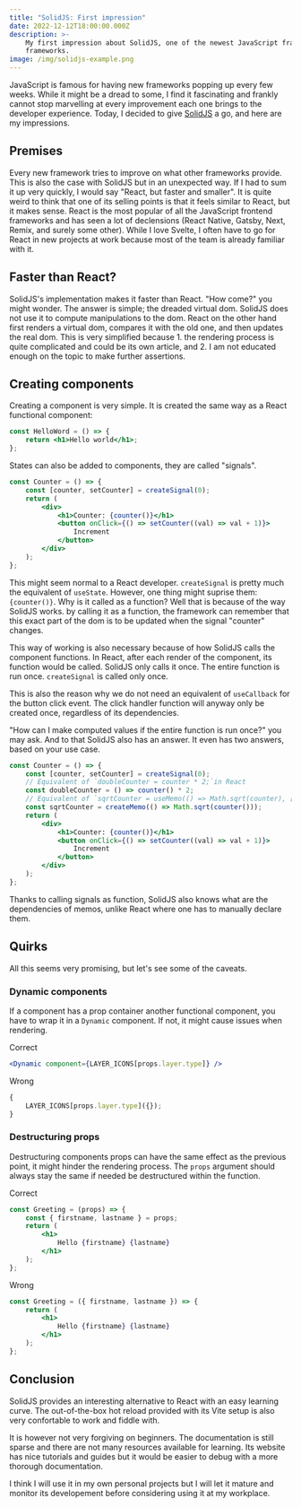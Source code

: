 ```yaml
---
title: "SolidJS: First impression"
date: 2022-12-12T18:00:00.000Z
description: >-
    My first impression about SolidJS, one of the newest JavaScript frameworks
    frameworks.
image: /img/solidjs-example.png
---
```


JavaScript is famous for having new frameworks popping up every few weeks.
While it might be a dread to some, I find it fascinating and frankly cannot
stop marvelling at every improvement each one brings to the developer experience.
Today, I decided to give [SolidJS](https://www.solidjs.com/) a go, and here are my impressions.

## Premises

Every new framework tries to improve on what other frameworks provide. This is also
the case with SolidJS but in an unexpected way. If I had to sum it up very quickly,
I would say "React, but faster and smaller". It is quite weird to think that one of
its selling points is that it feels similar to React, but it makes sense. React is
the most popular of all the JavaScript frontend frameworks and has seen a lot of
declensions (React Native, Gatsby, Next, Remix, and surely some other). While I love
Svelte, I often have to go for React in new projects at work because most of the team is
already familiar with it.

## Faster than React?

SolidJS's implementation makes it faster than React. "How come?" you might wonder. The
answer is simple; the dreaded virtual dom. SolidJS does not use it to compute
manipulations to the dom. React on the other hand first renders a virtual dom, compares
it with the old one, and then updates the real dom. This is very simplified because 1.
the rendering process is quite complicated and could be its own article, and 2. I am
not educated enough on the topic to make further assertions.

## Creating components

Creating a component is very simple. It is created the same way as a React functional
component:

```jsx
const HelloWord = () => {
    return <h1>Hello world</h1>;
};
```

States can also be added to components, they are called "signals".

```jsx
const Counter = () => {
    const [counter, setCounter] = createSignal(0);
    return (
        <div>
            <h1>Counter: {counter()}</h1>
            <button onClick={() => setCounter((val) => val + 1)}>
                Increment
            </button>
        </div>
    );
};
```

This might seem normal to a React developer. `createSignal` is pretty much the equivalent
of `useState`. However, one thing might suprise them: `{counter()}`. Why is it called as
a function? Well that is because of the way SolidJS works. by calling it as a function,
the framework can remember that this exact part of the dom is to be updated when the signal
"counter" changes.

This way of working is also necessary because of how SolidJS calls the component functions.
In React, after each render of the component, its function would be called. SolidJS only calls
it once. The entire function is run once. `createSignal` is called only once.

This is also the reason why we do not need an equivalent of `useCallback` for the button click
event. The click handler function will anyway only be created once, regardless of its dependencies.

"How can I make computed values if the entire function is run once?" you may ask. And to that
SolidJS also has an answer. It even has two answers, based on your use case.

```jsx
const Counter = () => {
    const [counter, setCounter] = createSignal(0);
    // Equivalent of `doubleCounter = counter * 2;`in React
    const doubleCounter = () => counter() * 2;
    // Equivalent of `sqrtCounter = useMemo(() => Math.sqrt(counter), [counter]);`in React
    const sqrtCounter = createMemo(() => Math.sqrt(counter()));
    return (
        <div>
            <h1>Counter: {counter()}</h1>
            <button onClick={() => setCounter((val) => val + 1)}>
                Increment
            </button>
        </div>
    );
};
```

Thanks to calling signals as function, SolidJS also knows what are the dependencies of memos,
unlike React where one has to manually declare them.

## Quirks

All this seems very promising, but let's see some of the caveats.

### Dynamic components

If a component has a prop container another functional component, you have to wrap it
in a `Dynamic` component. If not, it might cause issues when rendering.

Correct

```jsx
<Dynamic component={LAYER_ICONS[props.layer.type]} />
```

Wrong

```jsx
{
    LAYER_ICONS[props.layer.type]({});
}
```

### Destructuring props

Destructuring components props can have the same effect as the previous point, it
might hinder the rendering process. The `props` argument should always stay the same
if needed be destructured within the function.

Correct

```jsx
const Greeting = (props) => {
    const { firstname, lastname } = props;
    return (
        <h1>
            Hello {firstname} {lastname}
        </h1>
    );
};
```

Wrong

```jsx
const Greeting = ({ firstname, lastname }) => {
    return (
        <h1>
            Hello {firstname} {lastname}
        </h1>
    );
};
```

## Conclusion

SolidJS provides an interesting alternative to React with an easy learning curve.
The out-of-the-box hot reload provided with its Vite setup is also very confortable
to work and fiddle with.

It is however not very forgiving on beginners. The documentation is still sparse
and there are not many resources available for learning. Its website has nice tutorials
and guides but it would be easier to debug with a more thorough documentation.

I think I will use it in my own personal projects but I will let it mature and monitor its
developement before considering using it at my workplace.
